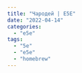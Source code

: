 ```yaml
---
title: "Чародей | E5E"
date: "2022-04-14"
categories: 
  - "e5e"
tags: 
  - "5e"
  - "e5e"
  - "homebrew"
---
```



